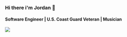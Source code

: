 ### Hi there i'm Jordan 👋

#### Software Engineer | U.S. Coast Guard Veteran | Musician

<img src="https://www.codewars.com/users/jsmith96/badges/large" />

